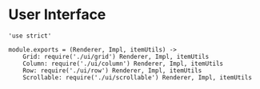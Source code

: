 User Interface
==============

	'use strict'

	module.exports = (Renderer, Impl, itemUtils) ->
		Grid: require('./ui/grid') Renderer, Impl, itemUtils
		Column: require('./ui/column') Renderer, Impl, itemUtils
		Row: require('./ui/row') Renderer, Impl, itemUtils
		Scrollable: require('./ui/scrollable') Renderer, Impl, itemUtils